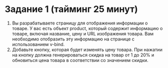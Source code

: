 # Задание 1 (тайминг 25 минут)

1. Вы разрабатываете страницу для отображения информации о товаре. У вас есть объект product, который содержит информацию о товаре, включая название, цену и URL изображения товара. Вам необходимо отобразить эту информацию на странице с использованием v-bind.
2. Добавьте кнопку, которая будет изменять цену товара. При нажатии на кнопку должна генерироваться скидка на товар от 1 до 20% и обновиться цена товара в соответствии со значением скидки.
